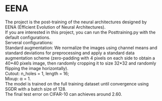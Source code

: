 # EENA
The project is the post-training of the neural architectures designed by EENA (Efficient Evolution of Neural Architectures).  
If you are interested in this project, you can run the Posttraining.py with the default configurations.   
Serveral configurations:  
  Standard augmentation: We normalize the images using channel means and standard deviations for preprocessing and 
  apply a standard data augmentation scheme (zero-padding with 4 pixels on each side to obtain a 40\*40 pixels image,
then randomly cropping it to size 32\*32 and randomly flipping the image horizontally).   
  Cutout: n_holes = 1, length = 16;  
  Mixup: α = 1.  
The model is trained on the full training dataset until convergence using SGDR with a batch size of 128.  
The final test error on CIFAR-10 can achieves around 2.60.  
